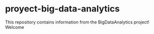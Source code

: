 # proyect-big-data-analytics
This repository contains information from the BigDataAnalytics project! Welcome

